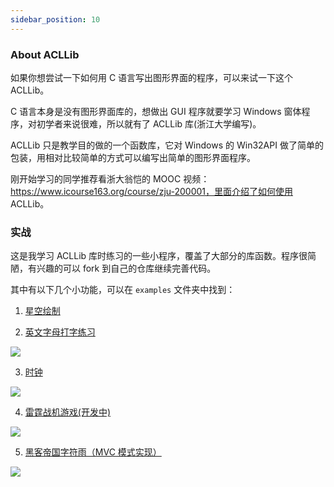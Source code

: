 ```yaml
---
sidebar_position: 10
---
```


### About ACLLib

如果你想尝试一下如何用 C 语言写出图形界面的程序，可以来试一下这个 ACLLib。

C 语言本身是没有图形界面库的，想做出 GUI 程序就要学习 Windows 窗体程序，对初学者来说很难，所以就有了 ACLLib 库(浙江大学编写)。

ACLLib 只是教学目的做的一个函数库，它对 Windows 的 Win32API 做了简单的包装，用相对比较简单的方式可以编写出简单的图形界面程序。

刚开始学习的同学推荐看浙大翁恺的 MOOC 视频：https://www.icourse163.org/course/zju-200001，里面介绍了如何使用 ACLLib。

### 实战

这是我学习 ACLLib 库时练习的一些小程序，覆盖了大部分的库函数。程序很简陋，有兴趣的可以 fork 到自己的仓库继续完善代码。

其中有以下几个小功能，可以在 `examples` 文件夹中找到：

1. [星空绘制](https://github.com/Pokoai/ACLLib-Learn/blob/main/examples/paintStar.c)
   
2. [英文字母打字练习](https://github.com/Pokoai/TypePractice)

![](https://img.arctee.cn/one/202205040655697.png)
   
3. [时钟](https://github.com/Pokoai/ACLLib-Learn)

![](https://img.arctee.cn/one/202205040655228.png)
   
4. [雷霆战机游戏(开发中)](https://github.com/Pokoai/ThunderAircraft)

![](https://img.arctee.cn/one/202205040659013.png)

5. [黑客帝国字符雨（MVC 模式实现）](https://github.com/Pokoai/ACLLib-Learn/tree/main/examples/CharRain)

![](https://img.arctee.cn/one/202205040643998.png)
   